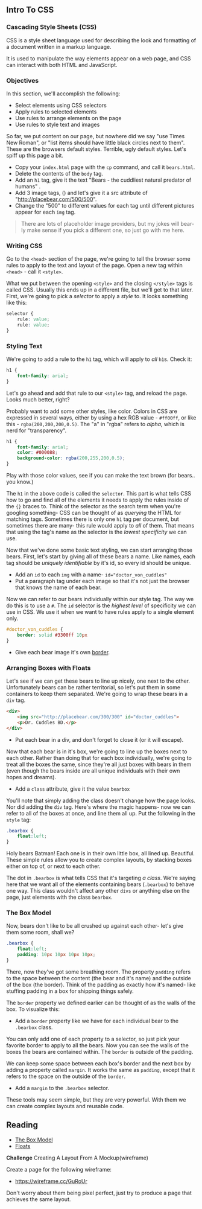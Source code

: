 ## Intro To CSS

### Cascading Style Sheets (CSS)

CSS is a style sheet language used for describing the look and formatting of a document written in a markup language.  

It is used to manipulate the way elements appear on a web page, and CSS can interact with both HTML and JavaScript.

### Objectives
In this section, we'll accomplish the following: 

* Select elements using CSS selectors
* Apply rules to selected elements
* Use rules to arrange elements on the page
* Use rules to style text and images

So far, we put content on our page, but nowhere did we say "use Times New Roman", or "list items should have little black circles next to them". These are the browsers default styles. Terrible, ugly default styles. Let's spiff up this page a bit.

- Copy your `index.html` page with the `cp` command, and call it `bears.html`. 
- Delete the contents of the `body` tag.
- Add an `h1` tag, give it the text "Bears - the cuddliest natural predator of humans" .
- Add 3 image tags, (<img>) and let's give it a src attribute of "http://placebear.com/500/500". 
- Change the "500" to different values for each tag until different pictures appear for each `img` tag.

> There are lots of placeholder image providers, but my jokes will bear-ly make sense if you pick a different one, so just go with me here.

### Writing CSS

Go to the `<head>` section of the page, we're going to tell the browser some rules to apply to the text and layout of the page. Open a new tag within `<head>` - call it `<style>`. 

What we put between the opening `<style>` and the closing `</style>` tags is called CSS. Usually this ends up in a different file, but we'll get to that later. First, we're going to pick a _selector_ to apply a _style_ to. It looks something like this:

```css
selector {
	rule: value;
	rule: value;
}
```

### Styling Text
We're going to add a rule to the `h1` tag, which will apply to _all_ `h1`s. Check it:

```css
h1 {
	font-family: arial;
}
```
Let's go ahead and add that rule to our `<style>` tag, and reload the page. 
Looks much better, right?

Probably want to add some other styles, like color. Colors in CSS are expressed in several ways, either by using a hex RGB value - `#ff00ff`, or like this - `rgba(200,200,200,0.5)`. The "a" in "rgba" refers to _alpha_, which is nerd for "transparency". 
```css
h1 {
    font-family: arial;
    color: #000088;
    background-color: rgba(200,255,200,0.5);
}
```
Play with those color values, see if you can make the text brown (for bears.. you know.) 

The `h1` in the above code is called the `selector`. This part is what tells CSS how to go and find all of the elements it needs to apply the rules inside of the `{}` braces to. Think of the selector as the search term when you're googling something- CSS can be thought of as _querying_ the HTML for matching tags. Sometimes there is only one `h1` tag per document, but sometimes there are many- this rule would apply to _all_ of them. That means that using the tag's name as the selector is the _lowest specificity_ we can use.

Now that we've done some basic text styling, we can start arranging those bears. First, let's start by giving all of these bears a name. Like names, each tag should be _uniquely identifiable_ by it's id, so every id should be unique. 

- Add an `id` to each `img` with a name- `id="doctor_von_cuddles"`
- Put a paragraph tag under each image so that it's not just the browser that knows the name of each bear.


Now we can refer to our bears individually within our style tag. The way we do this is to use a `#`. The `id` selector is the _highest level_ of specificity we can use in CSS. We use it when we want to have rules apply to a single element only.

```css
#doctor_von_cuddles {
    border: solid #3300ff 10px
}
```

- Give each bear image it's own [border](https://developer.mozilla.org/en-US/docs/Web/CSS/border).

### Arranging Boxes with Floats

Let's see if we can get these bears to line up nicely, one next to the other. Unfortunately bears can be rather territorial, so let's put them in some containers to keep them separated. We're going to wrap these bears in a `div` tag.

```html
<div>
    <img src="http://placebear.com/300/300" id="doctor_cuddles">
    <p>Dr. Cuddles BD.</p>
</div>
```

- Put each bear in a div, and don't forget to close it (or it will escape).

Now that each bear is in it's box, we're going to line up the boxes next to each other. Rather than doing that for each box individually, we're going to treat all the boxes the same, since they're all just boxes with bears in them (even though the bears inside are all unique individuals with their own hopes and dreams).

- Add a `class` attribute, give it the value `bearbox`

You'll note that simply adding the class doesn't change how the page looks. Nor did adding the `div` tag. Here's where the magic happens- now we can refer to all of the boxes at once, and line them all up. Put the following in the `style` tag:

```css
.bearbox {
    float:left;
}
```

Holy bears Batman!  Each one is in their own little box, all lined up. Beautiful. These simple rules allow you to create complex layouts, by stacking boxes either on top of, or next to each other. 

The dot in `.bearbox` is what tells CSS that it's targeting _a class_. We're saying here that we want all of the elements containing bears (`.bearbox`) to behave one way. This class wouldn't affect any other `divs` or anything else on the page, just elements with the class `bearbox`.

### The Box Model
Now, bears don't like to be all crushed up against each other- let's give them some room, shall we?

```css
.bearbox {
    float:left;
    padding: 10px 10px 10px 10px;
}
```
There, now they've got some breathing room. The property `padding` refers to the space between the content (the bear and it's name) and the outside of the box (the border). Think of the padding as exactly how it's named- like stuffing padding in a box for shipping things safely. 

The `border` property we defined earlier can be thought of as the walls of the box. To visualize this:

- Add a `border` property like we have for each individual bear to the `.bearbox` class. 

You can only add one of each property to a selector, so just pick your favorite border to apply to all the bears. Now you can see the walls of the boxes the bears are contained within. The `border` is outside of the padding.

We can keep some space between each box's border and the next box by adding a property called `margin`. It works the same as `padding`, except that it refers to the space on the outside of the `border`. 

- Add a `margin` to the `.bearbox` selector.

These tools may seem simple, but they are very powerful. With them we can create complex layouts and reusable code.

## **Reading** 
- [The Box Model](https://developer.mozilla.org/en-US/docs/Web/CSS/CSS_Box_Model/Introduction_to_the_CSS_box_model)
- [Floats](https://developer.mozilla.org/en-US/docs/Web/CSS/float)


**Challenge** Creating A Layout From A Mockup(wireframe)

Create a page for the following wireframe:  

- https://wireframe.cc/GuRoUr


Don't worry about them being pixel perfect, just try to produce a page that achieves the same layout.  

